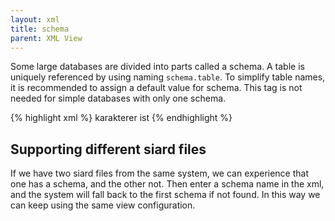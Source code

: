 ```yaml
---
layout: xml
title: schema
parent: XML View
---
```

Some large databases are divided into parts called a schema. A table is uniquely referenced by using naming `schema.table`. To simplify table names, it is recommended to assign a default value for schema. This tag is not needed for simple databases with only one schema.

{% highlight xml %}
    <view>
        <name>karakterer</name>
        <schema>ist</schema>
{% endhighlight %}

## Supporting different siard files
If we have two siard files from the same system, we can experience that one has a schema, and the other not. Then enter a schema name in the xml, and the system will fall back to the first schema if not found. In this way we can keep using the same view configuration.